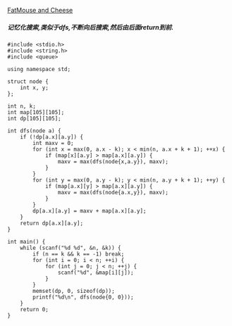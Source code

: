 [FatMouse and Cheese](https://vjudge.net/contest/293713#problem/P)

##### 记忆化搜索,类似于dfs,不断向后搜索,然后由后面return到前.

    #include <stdio.h>
    #include <string.h>
    #include <queue>

    using namespace std;

    struct node {
        int x, y;
    };

    int n, k;
    int map[105][105];
    int dp[105][105];

    int dfs(node a) {
        if (!dp[a.x][a.y]) {
            int maxv = 0;
            for (int x = max(0, a.x - k); x < min(n, a.x + k + 1); ++x) {
                if (map[x][a.y] > map[a.x][a.y]) {
                    maxv = max(dfs(node{x,a.y}), maxv);
                }
            }
            for (int y = max(0, a.y - k); y < min(n, a.y + k + 1); ++y) {
                if (map[a.x][y] > map[a.x][a.y]) {
                    maxv = max(dfs(node{a.x,y}), maxv);
                }
            }
            dp[a.x][a.y] = maxv + map[a.x][a.y];
        }
        return dp[a.x][a.y];
    }

    int main() {
        while (scanf("%d %d", &n, &k)) {
            if (n == k && k == -1) break;
            for (int i = 0; i < n; ++i) {
                for (int j = 0; j < n; ++j) {
                    scanf("%d", &map[i][j]);
                }
            }
            memset(dp, 0, sizeof(dp));
            printf("%d\n", dfs(node{0, 0}));
        }
        return 0;
    }
